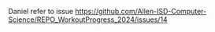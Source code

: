 Daniel refer to issue https://github.com/Allen-ISD-Computer-Science/REPO_WorkoutProgress_2024/issues/14
